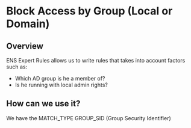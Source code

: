 # Block Access by Group (Local or Domain)

## Overview
ENS Expert Rules allows us to write rules that takes into account factors such as:
- Which AD group is he a member of?
- Is he running with local admin rights?

## How can we use it?
We have the MATCH_TYPE GROUP_SID (Group Security Identifier)